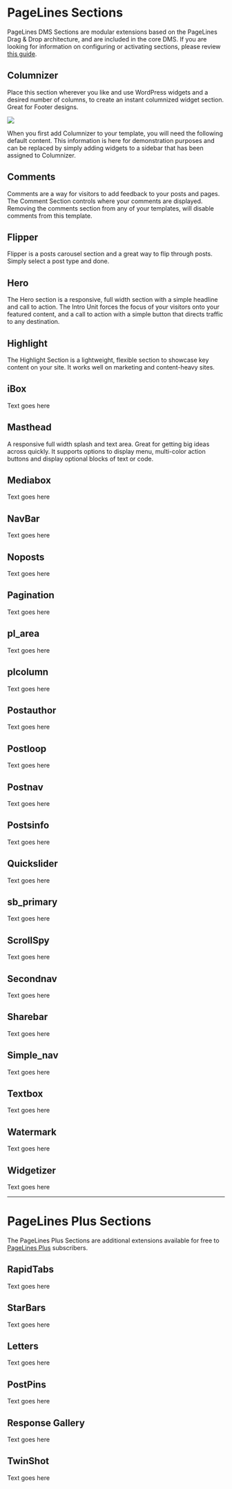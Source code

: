 # PageLines Sections #

PageLines DMS Sections are modular extensions based on the PageLines Drag & Drop architecture, and are included in the core DMS. If you are looking for information on configuring or activating sections, please review <a href="/configure/configuring-sections">this guide</a>.

## Columnizer ##

Place this section wherever you like and use WordPress widgets and a desired number of columns, to create an instant columnized widget section. Great for Footer designs.

![](https://raw.github.com/pagelines/Docs/master/gh-pages-template/public/img/columnizer/png)

When you first add Columnizer to your template, you will need the following default content. This information is here for demonstration purposes and can be replaced by simply adding widgets to a sidebar that has been assigned to Columnizer.

## Comments ##

Comments are a way for visitors to add feedback to your posts and pages. The Comment Section controls where your comments are displayed. Removing the comments section from any of your templates, will disable comments from this template.

## Flipper ##

Flipper is a posts  carousel section and a great way to flip through posts. Simply select a post type and done.

## Hero ##

The Hero section is a responsive, full width section with a simple headline and call to action. The Intro Unit forces the focus of your visitors onto your featured content, and a call to action with a simple button that directs traffic to any destination.

## Highlight ##

The Highlight Section is a lightweight, flexible section to showcase key content on your site. It works well on marketing and content-heavy sites.

## iBox ##

<p> Text goes here </p>

## Masthead ##

A responsive full width splash and text area. Great for getting big ideas across quickly. It supports options to display menu, multi-color action buttons and display optional blocks of text or code.

## Mediabox ##

<p> Text goes here </p>

## NavBar ##

<p> Text goes here </p>

## Noposts ##

<p> Text goes here </p>

## Pagination ##

<p> Text goes here </p>

## pl_area ##

<p> Text goes here </p>

## plcolumn ##

<p> Text goes here </p>

## Postauthor ##

<p> Text goes here </p>

## Postloop ##

<p> Text goes here </p>

## Postnav ##

<p> Text goes here </p>

## Postsinfo ##

<p> Text goes here </p>

## Quickslider ##

<p> Text goes here </p>

## sb_primary ##

<p> Text goes here </p>

## ScrollSpy ##

<p> Text goes here </p>

## Secondnav ##

<p> Text goes here </p>

## Sharebar ##

<p> Text goes here </p>

## Simple_nav ##

<p> Text goes here </p>

## Textbox ##

<p> Text goes here </p>

## Watermark ##

<p> Text goes here </p>

## Widgetizer ##

<p> Text goes here </p>

<hr>

# PageLines Plus Sections #

The PageLines Plus Sections are additional extensions available for free to <a href="www.pagelines.com/plus">PageLines Plus</a> subscribers.

## RapidTabs ##

<p> Text goes here </p>

## StarBars ##

<p> Text goes here </p>

## Letters ##

<p> Text goes here </p>

## PostPins ##

<p> Text goes here </p>

## Response Gallery ##

<p> Text goes here </p>

## TwinShot ##

<p> Text goes here </p>